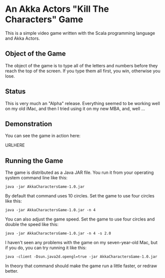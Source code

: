 An Akka Actors "Kill The Characters" Game
=========================================

This is a simple video game written with the Scala programming language
and Akka Actors.

Object of the Game
------------------

The object of the game is to type all of the letters and numbers
before they reach the top of the screen. If you type them all first,
you win, otherwise you lose.

Status
------

This is very much an "Alpha" release. Everything seemed to be working
well on my old iMac, and then I tried using it on my new MBA, and, 
well ...

Demonstration
-------------

You can see the game in action here:

URLHERE


Running the Game
----------------

The game is distributed as a Java JAR file. You run it from your operating
system command line like this:

```
java -jar AkkaCharactersGame-1.0.jar
```

By default that command uses 10 circles. Set the game to use four circles like this:

```
java -jar AkkaCharactersGame-1.0.jar -n 4
```

You can also adjust the game speed. Set the game to use four circles and double the speed like this:

```
java -jar AkkaCharactersGame-1.0.jar -n 4 -s 2.0
```

I haven't seen any problems with the game on my seven-year-old Mac, but if you do,
you can try running it like this:

```
java -client -Dsun.java2d.opengl=true -jar AkkaCharactersGame-1.0.jar
```

In theory that command should make the game run a little faster, or redraw better.

